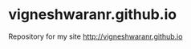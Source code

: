 vigneshwaranr.github.io
=======================

Repository for my site http://vigneshwaranr.github.io
